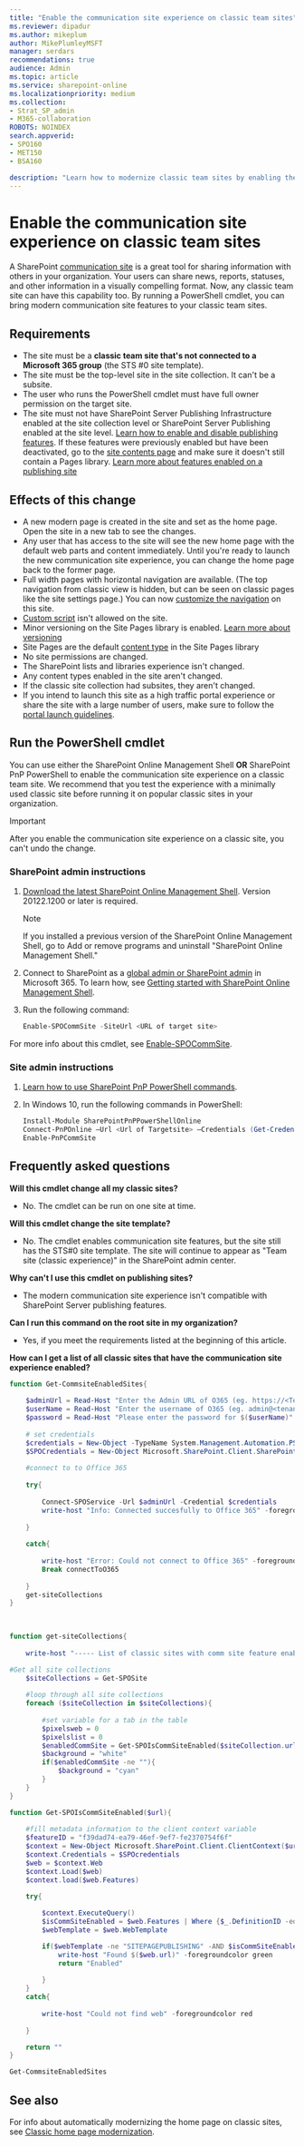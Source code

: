 ```yaml
---
title: "Enable the communication site experience on classic team sites"
ms.reviewer: dipadur
ms.author: mikeplum
author: MikePlumleyMSFT
manager: serdars
recommendations: true
audience: Admin
ms.topic: article
ms.service: sharepoint-online
ms.localizationpriority: medium
ms.collection:  
- Strat_SP_admin
- M365-collaboration
ROBOTS: NOINDEX
search.appverid:
- SPO160
- MET150
- BSA160

description: "Learn how to modernize classic team sites by enabling the communication site experience."
---
```


# Enable the communication site experience on classic team sites
A SharePoint [communication site](https://support.office.com/en-us/article/94a33429-e580-45c3-a090-5512a8070732) is a great tool for sharing information with others in your organization. Your users can share news, reports, statuses, and other information in a visually compelling format. Now, any classic team site can have this capability too. By running a PowerShell cmdlet, you can bring modern communication site features to your classic team sites. 

## Requirements

- The site must be a **classic team site that's not connected to a Microsoft 365 group** (the STS #0 site template).
- The site must be the top-level site in the site collection. It can't be a subsite.
- The user who runs the PowerShell cmdlet must have full owner permission on the target site.
- The site must not have SharePoint Server Publishing Infrastructure enabled at the site collection level or SharePoint Server Publishing enabled at the site level. [Learn how to enable and disable publishing features](https://support.microsoft.com/office/479677a6-8b33-4ac7-907d-071c1c7e4518). If these features were previously enabled but have been deactivated, go to the [site contents page](https://support.microsoft.com/office/ba495c1e-00f4-475d-97c7-b518d546566b) and make sure it doesn't still contain a Pages library. [Learn more about features enabled on a publishing site](https://support.microsoft.com/office/3ab3810c-3c2c-4361-9d0e-0cbe666ea0b0)

## Effects of this change

- A new modern page is created in the site and set as the home page. Open the site in a new tab to see the changes. 
- Any user that has access to the site will see the new home page with the default web parts and content immediately. Until you're ready to launch the new communication site experience, you can change the home page back to the former page.
- Full width pages with horizontal navigation are available. (The top navigation from classic view is hidden, but can be seen on classic pages like the site settings page.) You can now [customize the navigation](https://support.office.com/article/Customize-the-navigation-on-your-SharePoint-site-3cd61ae7-a9ed-4e1e-bf6d-4655f0bf25ca) on this site.
- [Custom script](allow-or-prevent-custom-script.md) isn't allowed on the site.
- Minor versioning on the Site Pages library is enabled. [Learn more about versioning](https://support.microsoft.com/office/0f6cd105-974f-44a4-aadb-43ac5bdfd247)
- Site Pages are the default [content type](https://support.microsoft.com/office/e1277a2e-a1e8-4473-9126-91a0647766e5) in the Site Pages library
- No site permissions are changed.
- The SharePoint lists and libraries experience isn't changed.
- Any content types enabled in the site aren't changed.
- If the classic site collection had subsites, they aren't changed. 
- If you intend to launch this site as a high traffic portal experience or share the site with a large number of users, make sure to follow the [portal launch guidelines](portal-health.md).

## Run the PowerShell cmdlet

You can use either the SharePoint Online Management Shell **OR** SharePoint PnP PowerShell to enable the communication site experience on a classic team site. We recommend that you test the experience with a minimally used classic site before running it on popular classic sites in your organization.

> [!IMPORTANT]
> After you enable the communication site experience on a classic site, you can't undo the change.

### SharePoint admin instructions

1. [Download the latest SharePoint Online Management Shell](https://go.microsoft.com/fwlink/p/?LinkId=255251). Version 20122.1200 or later is required.

    > [!NOTE]
    > If you installed a previous version of the SharePoint Online Management Shell, go to Add or remove programs and uninstall "SharePoint Online Management Shell." 

2. Connect to SharePoint as a [global admin or SharePoint admin](./sharepoint-admin-role.md) in Microsoft 365. To learn how, see [Getting started with SharePoint Online Management Shell](/powershell/sharepoint/sharepoint-online/connect-sharepoint-online).

3. Run the following command:

    ```PowerShell
    Enable-SPOCommSite -SiteUrl <URL of target site>
    ```

For more info about this cmdlet, see [Enable-SPOCommSite](/powershell/module/sharepoint-online/Enable-SPOCommSite). 

### Site admin instructions

1. [Learn how to use SharePoint PnP PowerShell commands](/powershell/sharepoint/sharepoint-pnp/sharepoint-pnp-cmdlets?view=sharepoint-ps&preserve-view=true).
2. In Windows 10, run the following commands in PowerShell:

    ```PowerShell
    Install-Module SharePointPnPPowerShellOnline
    Connect-PnPOnline –Url <Url of Targetsite> –Credentials (Get-Credential)
    Enable-PnPCommSite
    ```

## Frequently asked questions

**Will this cmdlet change all my classic sites?**

- No. The cmdlet can be run on one site at time.

**Will this cmdlet change the site template?**

- No. The cmdlet enables communication site features, but the site still has the STS#0 site template. The site will continue to appear as "Team site (classic experience)" in the SharePoint admin center.

**Why can't I use this cmdlet on publishing sites?**

- The modern communication site experience isn't compatible with SharePoint Server publishing features.

**Can I run this command on the root site in my organization?**

- Yes, if you meet the requirements listed at the beginning of this article.

**How can I get a list of all classic sites that have the communication site experience enabled?**

```PowerShell
function Get-CommsiteEnabledSites{
 
    $adminUrl = Read-Host "Enter the Admin URL of O365 (eg. https://<Tenant Name>-admin.sharepoint.com)" 
    $userName = Read-Host "Enter the username of O365 (eg. admin@<tenantName>.onmicrosoft.com)" 
    $password = Read-Host "Please enter the password for $($userName)" -AsSecureString
 
    # set credentials 
    $credentials = New-Object -TypeName System.Management.Automation.PSCredential -argumentlist $userName, $password 
    $SPOCredentials = New-Object Microsoft.SharePoint.Client.SharePointOnlineCredentials($userName, $password)
 
    #connect to to Office 365
 
    try{
 
        Connect-SPOService -Url $adminUrl -Credential $credentials 
        write-host "Info: Connected succesfully to Office 365" -foregroundcolor green
 
    }
 
    catch{
 
        write-host "Error: Could not connect to Office 365" -foregroundcolor red         
        Break connectToO365
 
    }
    get-siteCollections  
}
 

 
function get-siteCollections{
 
    write-host "----- List of classic sites with comm site feature enabled  -------" -foregroundcolor green

#Get all site collections
	$siteCollections = Get-SPOSite
	 
	#loop through all site collections
	foreach ($siteCollection in $siteCollections){
	 
		#set variable for a tab in the table
		$pixelsweb = 0
		$pixelslist = 0
		$enabledCommSite = Get-SPOIsCommSiteEnabled($siteCollection.url)
		$background = "white"
		if($enabledCommSite -ne ""){
			$background = "cyan"
		}		
	}
}

function Get-SPOIsCommSiteEnabled($url){
 
    #fill metadata information to the client context variable
    $featureID = "f39dad74-ea79-46ef-9ef7-fe2370754f6f"
    $context = New-Object Microsoft.SharePoint.Client.ClientContext($url)
    $context.Credentials = $SPOcredentials
    $web = $context.Web
    $context.Load($web)
    $context.load($web.Features)

    try{
 
        $context.ExecuteQuery()
        $isCommSiteEnabled = $web.Features | Where {$_.DefinitionID -eq $featureID}
		$webTemplate = $web.WebTemplate

		if($webTemplate -ne "SITEPAGEPUBLISHING" -AND $isCommSiteEnabled){
		    write-host "Found $($web.url)" -foregroundcolor green
			return "Enabled"
			
		}
    } 
    catch{
 
        write-host "Could not find web" -foregroundcolor red
 
    }

    return "" 
}

Get-CommsiteEnabledSites
```

## See also

For info about automatically modernizing the home page on classic sites, see [Classic home page modernization](disable-auto-modernization-classic-home-pages.md).
